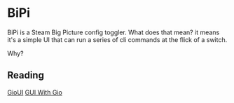 # BiPi

BiPi is a Steam Big Picture config toggler. What does that mean? it means it's a simple UI that can run a series of cli commands at the flick of a switch.

Why?

## Reading

[GioUI](https://gioui.org/)
[GUI With Gio](https://jonegil.github.io/gui-with-gio/)

